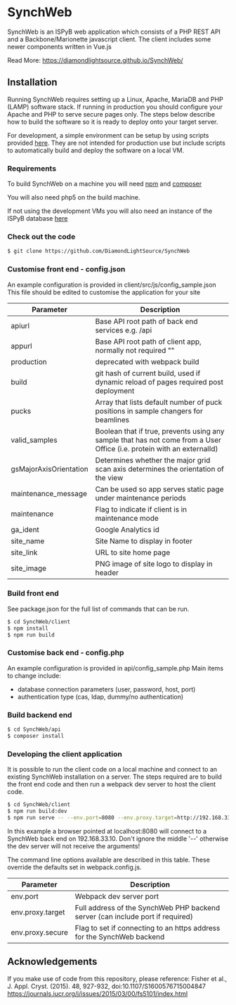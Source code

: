 # SynchWeb
SynchWeb is an ISPyB web application which consists of a PHP REST API and a Backbone/Marionette javascript client.
The client includes some newer components written in Vue.js

Read More: https://diamondlightsource.github.io/SynchWeb/

## Installation
Running SynchWeb requires setting up a Linux, Apache, MariaDB and PHP (LAMP) software stack. If running in production you should configure your Apache and PHP to serve secure pages only. The steps below describe how to build the software so it is ready to deploy onto your target server.

For development, a simple environment can be setup by using scripts provided [here](https://github.com/DiamondLightSource/synchweb-devel-env). They are not intended for production use but include scripts to automatically build and deploy the software on a local VM.

### Requirements
To build SynchWeb on a machine you will need [npm](https://docs.npmjs.com/) and [composer](https://getcomposer.org/)

You will also need php5 on the build machine.

If not using the development VMs you will also need an instance of the ISPyB database [here](https://github.com/DiamondLightSource/ispyb-database)

### Check out the code
```sh
$ git clone https://github.com/DiamondLightSource/SynchWeb
```
### Customise front end - config.json
An example configuration is provided in client/src/js/config_sample.json
This file should be edited to customise the application for your site

| Parameter | Description |
| ------ | ------ |
| apiurl | Base API root path of back end services e.g. /api |
| appurl | Base API root path of client app, normally not required ""|
| production | deprecated with webpack build |
| build | git hash of current build, used if dynamic reload of pages required post deployment|
| pucks | Array that lists default number of puck positions in sample changers for beamlines |
| valid_samples | Boolean that if true, prevents using any sample that has not come from a User Office (i.e. protein with an externalId) |
| gsMajorAxisOrientation | Determines whether the major grid scan axis determines the orientation of the view |
| maintenance_message | Can be used so app serves static page under maintenance periods |
| maintenance | Flag to indicate if client is in maintenance mode|
| ga_ident | Google Analytics id|
| site_name | Site Name to display in footer |
| site_link | URL to site home page |
| site_image | PNG image of site logo to display in header|

### Build front end
See package.json for the full list of commands that can be run.

```sh
$ cd SynchWeb/client
$ npm install
$ npm run build
```

### Customise back end - config.php
An example configuration is provided in api/config_sample.php
Main items to change include:
- database connection parameters (user, password, host, port)
- authentication type (cas, ldap, dummy/no authentication)


### Build backend end
```sh
$ cd SynchWeb/api
$ composer install
```

### Developing the client application
It is possible to run the client code on a local machine and connect to an existing SynchWeb installation on a server.
The steps required are to build the front end code and then run a webpack dev server to host the client code.
```sh
$ cd SynchWeb/client
$ npm run build:dev
$ npm run serve -- --env.port=8080 --env.proxy.target=http://192.168.33.10
```
In this example a browser pointed at localhost:8080 will connect to a SynchWeb back end on 192.168.33.10. Don't ignore the middle '--' otherwise the dev server will not receive the arguments!

The command line options available are described in this table. These override the defaults set in webpack.config.js.

| Parameter | Description |
| ------ | ------ |
| env.port | Webpack dev server port |
| env.proxy.target | Full address of the SynchWeb PHP backend server (can include port if required) |
| env.proxy.secure | Flag to set if connecting to an https address for the SynchWeb backend |


Acknowledgements
----------------
If you make use of code from this repository, please reference:
Fisher et al., J. Appl. Cryst. (2015). 48, 927-932, doi:10.1107/S1600576715004847
https://journals.iucr.org/j/issues/2015/03/00/fs5101/index.html
